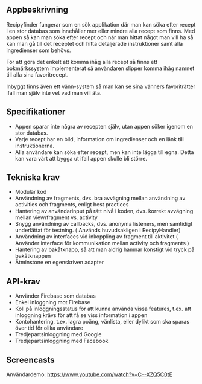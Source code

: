 Appbeskrivning
--------------
Recipyfinder fungerar som en sök applikation där man kan söka efter recept i en stor databas
som innehåller mer eller mindre alla recept som finns. Med appen så kan man söka efter recept
och när man hittat något man vill ha så kan man gå till det receptet och hitta
detaljerade instruktioner samt alla ingredienser som behövs.

För att göra det enkelt att komma ihåg alla recept så finns ett bokmärkssystem implementerat
så användaren slipper komma ihåg namnet till alla sina favoritrecept.

Inbyggt finns även ett vänn-system så man kan se sina vänners favoriträtter ifall man själv
inte vet vad man vill äta.

Specifikationer
---------------
* Appen sparar inte några av recepten själv, utan appen söker igenom en stor databas.
* Varje recept har en bild, information om ingredienser och en länk till instruktionerna.
* Alla användare kan söka efter recept, men kan inte lägga till egna. Detta kan vara 
värt att bygga ut ifall appen skulle bli större.

Tekniska krav
---------------
* Modulär kod
* Användning av fragments, dvs. bra avvägning mellan användning av activities och fragments, enligt best practices
* Hantering av användarinput på rätt nivå i koden, dvs. korrekt avvägning mellan view/fragment vs. activity
* Snygg användning av callbacks, dvs. anonyma listeners, men samtidigt underlättat för testning.  ( Används huvudsakligen i RecipyHandler)
* Användning av interfaces vid inkoppling av fragment till aktivitet ( Använder interface för kommunikation mellan activity och fragments )
* Hantering av bakåtknapp, så att man aldrig hamnar konstigt vid tryck på bakåtknappen
* Åtminstone en egenskriven adapter

API-krav
---------------
* Använder Firebase som databas
* Enkel inloggning mot Firebase
* Koll på inloggningsstatus för att kunna använda vissa features, t.ex. att inloggning krävs för att få se viss information i appen
* Kontohantering, t.ex. lagra poäng, vänlista, eller dylikt som ska sparas över tid för olika användare
* Tredjepartsinloggning med Google
* Tredjepartsinloggning med Facebook


Screencasts
---------------
Användardemo: https://www.youtube.com/watch?v=C--XZQ5C0tE